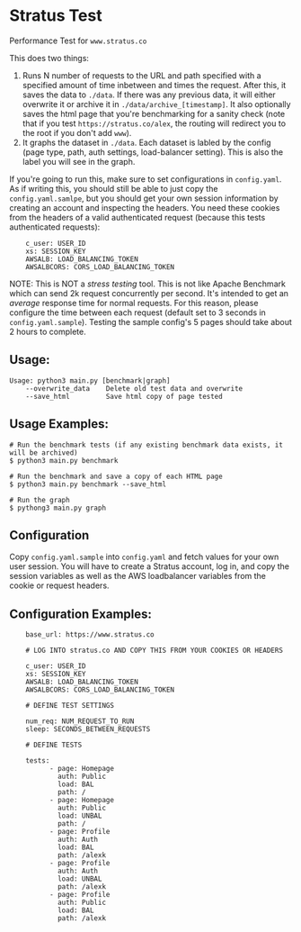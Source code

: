 # Stratus Test

Performance Test for `www.stratus.co`

This does two things:

1. Runs N number of requests to the URL and path specified with a specified amount of time inbetween and times the request. After this, it saves the data to `./data`. If there was any previous data, it will either overwrite it or archive it in `./data/archive_[timestamp]`. It also optionally saves the html page that you're benchmarking for a sanity check (note that if you test `https://stratus.co/alex`, the routing will redirect you to the root if you don't add `www`).
2. It graphs the dataset in `./data`. Each dataset is labled by the config (page type, path, auth settings, load-balancer setting). This is also the label you will see in the graph.

If you're going to run this, make sure to set configurations in `config.yaml`. As if writing this, you should still be able to just copy the `config.yaml.samlpe`, but you should get your own session information by creating an account and inspecting the headers. You need these cookies from the headers of a valid authenticated request (because this tests authenticated requests):

        c_user: USER_ID
        xs: SESSION_KEY
        AWSALB: LOAD_BALANCING_TOKEN
        AWSALBCORS: CORS_LOAD_BALANCING_TOKEN

NOTE: This is NOT a *stress testing* tool. This is not like Apache Benchmark which can send 2k request concurrently per second. It's intended to get an *average* response time for normal requests. For this reason, please configure the time between each request (default set to 3 seconds in `config.yaml.sample`). Testing the sample config's 5 pages should take about 2 hours to complete.

## Usage:
    Usage: python3 main.py [benchmark|graph]
        --overwrite_data    Delete old test data and overwrite
        --save_html         Save html copy of page tested

## Usage Examples:
    # Run the benchmark tests (if any existing benchmark data exists, it will be archived)
    $ python3 main.py benchmark
    
    # Run the benchmark and save a copy of each HTML page
    $ python3 main.py benchmark --save_html
    
    # Run the graph
    $ pythong3 main.py graph

## Configuration
Copy `config.yaml.sample` into `config.yaml` and fetch values for your own user session.
You will have to create a Stratus account, log in, and copy the session variables as well as the AWS loadbalancer variables from the cookie or request headers.

## Configuration Examples:

        base_url: https://www.stratus.co

        # LOG INTO stratus.co AND COPY THIS FROM YOUR COOKIES OR HEADERS

        c_user: USER_ID
        xs: SESSION_KEY
        AWSALB: LOAD_BALANCING_TOKEN
        AWSALBCORS: CORS_LOAD_BALANCING_TOKEN

        # DEFINE TEST SETTINGS

        num_req: NUM_REQUEST_TO_RUN
        sleep: SECONDS_BETWEEN_REQUESTS

        # DEFINE TESTS

        tests:
              - page: Homepage
                auth: Public
                load: BAL
                path: /
              - page: Homepage
                auth: Public
                load: UNBAL
                path: /
              - page: Profile
                auth: Auth
                load: BAL
                path: /alexk
              - page: Profile
                auth: Auth
                load: UNBAL
                path: /alexk
              - page: Profile
                auth: Public
                load: BAL
                path: /alexk
